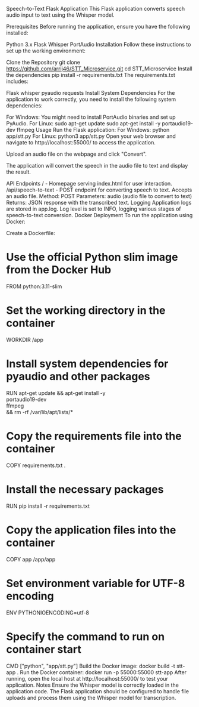 Speech-to-Text Flask Application
This Flask application converts speech audio input to text using the Whisper model.

Prerequisites
Before running the application, ensure you have the following installed:

Python 3.x
Flask
Whisper
PortAudio
Installation
Follow these instructions to set up the working environment:

Clone the Repository
git clone https://github.com/arrij46/STT_Microservice.git
cd STT_Microservice
Install the dependencies
pip install -r requirements.txt
The requirements.txt includes:

Flask
whisper
pyaudio
requests
Install System Dependencies
For the application to work correctly, you need to install the following system dependencies:

For Windows: You might need to install PortAudio binaries and set up PyAudio.
For Linux:
sudo apt-get update
sudo apt-get install -y portaudio19-dev ffmpeg
Usage
Run the Flask application:
For Windows:
python app/stt.py
For Linux:
python3 app/stt.py
Open your web browser and navigate to http://localhost:55000/ to access the application.

Upload an audio file on the webpage and click "Convert".

The application will convert the speech in the audio file to text and display the result.

API Endpoints
/ - Homepage serving index.html for user interaction.
/api/speech-to-text - POST endpoint for converting speech to text. Accepts an audio file.
Method: POST
Parameters: audio (audio file to convert to text)
Returns: JSON response with the transcribed text.
Logging
Application logs are stored in app.log.
Log level is set to INFO, logging various stages of speech-to-text conversion.
Docker Deployment
To run the application using Docker:

Create a Dockerfile:
# Use the official Python slim image from the Docker Hub
FROM python:3.11-slim

# Set the working directory in the container
WORKDIR /app

# Install system dependencies for pyaudio and other packages
RUN apt-get update && apt-get install -y \
    portaudio19-dev \
    ffmpeg \
    && rm -rf /var/lib/apt/lists/*

# Copy the requirements file into the container
COPY requirements.txt .

# Install the necessary packages
RUN pip install -r requirements.txt

# Copy the application files into the container
COPY app /app/app

# Set environment variable for UTF-8 encoding
ENV PYTHONIOENCODING=utf-8

# Specify the command to run on container start
CMD ["python", "app/stt.py"]
Build the Docker image:
docker build -t stt-app .
Run the Docker container:
docker run -p 55000:55000 stt-app
After running, open the local host at http://localhost:55000/ to test your application.
Notes
Ensure the Whisper model is correctly loaded in the application code.
The Flask application should be configured to handle file uploads and process them using the Whisper model for transcription.
